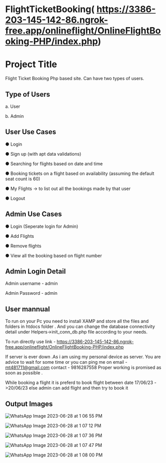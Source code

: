 # FlightTicketBooking( https://3386-203-145-142-86.ngrok-free.app/onlineflight/OnlineFlightBooking-PHP/index.php)
# Project Title

Flight Ticket Booking
Php based site. Can have two types of users.

## Type of Users

a.	User

b.	Admin



## User Use Cases

●	Login

●	Sign up (with apt data validations)

●	Searching for flights based on date and time

●	Booking tickets on a flight based on availability (assuming the default seat count is 60)

●	My Flights -> to list out all the bookings made by that user

●	Logout
		
  
  
  ## Admin Use Cases
  
●	Login (Seperate login for Admin)

●	Add Flights

●	Remove flights

●	View all the booking based on flight number 




## Admin Login Detail

Admin username - admin

Admin Password - admin

## User mannual

To run on your Pc you need to install XAMP and store all the files and folders in htdocs folder . And you can change the database connectivity detail under Helpers->init_conn_db.php file according to your needs.


To run directly use link - https://3386-203-145-142-86.ngrok-free.app/onlineflight/OnlineFlightBooking-PHP/index.php

If server is ever down .As i am using my personal device as server.
You are advice to wait for some time or you can ping me on 
email - mt481711@gmail.com
contact - 9816287558
Proper working is promised as soon as possible .


While booking a flight it is preferd to book flight between date 17/06/23 ->20/06/23
else admin can add flight and then try to book it 

## Output Images
![WhatsApp Image 2023-06-28 at 1 06 55 PM](https://github.com/mt481711/FlightTicketBooking/assets/85572861/6f04b9c0-f59b-40b0-a1a3-712cdff7a3b7)


![WhatsApp Image 2023-06-28 at 1 07 12 PM](https://github.com/mt481711/FlightTicketBooking/assets/85572861/3b36ab49-8c69-414d-a4a1-1ed3d441c904)


![WhatsApp Image 2023-06-28 at 1 07 36 PM](https://github.com/mt481711/FlightTicketBooking/assets/85572861/3c3f76e2-30b9-4473-8222-299ad797e3c1)


![WhatsApp Image 2023-06-28 at 1 07 47 PM](https://github.com/mt481711/FlightTicketBooking/assets/85572861/a7911894-1534-4f70-b7ff-adc3b964dba9)


![WhatsApp Image 2023-06-28 at 1 08 00 PM](https://github.com/mt481711/FlightTicketBooking/assets/85572861/1386cbf6-15a8-4470-b8f8-4f2aa121774e)

